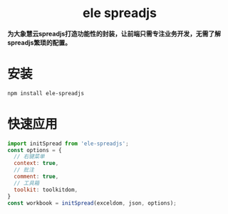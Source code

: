 <p>
<h1 align="center">ele spreadjs</h1>
</p>

**为大象慧云spreadjs打造功能性的封装，让前端只需专注业务开发，无需了解spreadjs繁琐的配置。**

# 安装

```bash
npm install ele-spreadjs
```

# 快速应用

```javascript
import initSpread from 'ele-spreadjs';
const options = {
  // 右键菜单
  context: true,
  // 批注
  comment: true,
  // 工具箱
  toolkit: toolkitdom,
}
const workbook = initSpread(exceldom, json, options);
```

